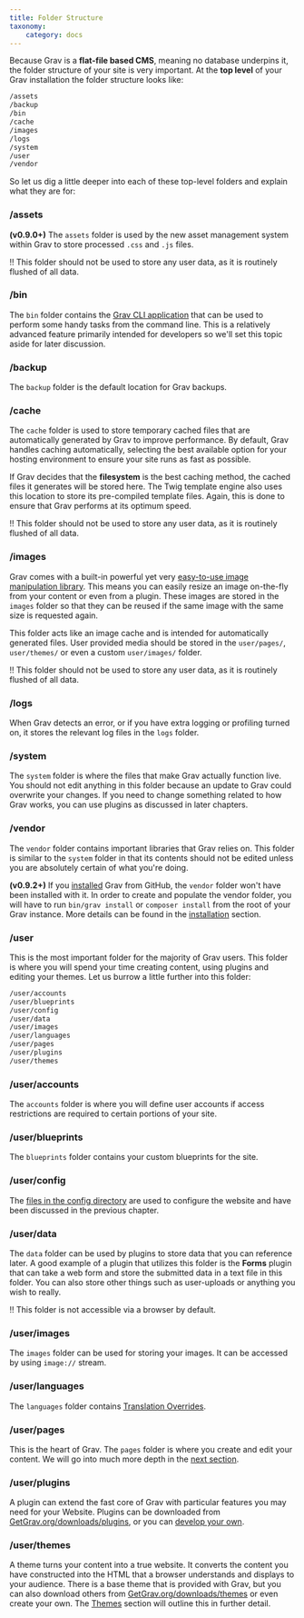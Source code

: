 ```yaml
---
title: Folder Structure
taxonomy:
    category: docs
---
```


Because Grav is a **flat-file based CMS**, meaning no database underpins it, the folder structure of your site is very important.  At the **top level** of your Grav installation the folder structure looks like:

```bash
/assets
/backup
/bin
/cache
/images
/logs
/system
/user
/vendor
```

So let us dig a little deeper into each of these top-level folders and explain what they are for:

### /assets

**(v0.9.0+)** The `assets` folder is used by the new asset management system within Grav to store processed `.css` and `.js` files.

!! This folder should not be used to store any user data, as it is routinely flushed of all data.

### /bin

The `bin` folder contains the [Grav CLI application](../../advanced/grav-cli) that can be used to perform some handy tasks from the command line.  This is a relatively advanced feature primarily intended for developers so we'll set this topic aside for later discussion.

### /backup

The `backup` folder is the default location for Grav backups.

### /cache

The `cache` folder is used to store temporary cached files that are automatically generated by Grav to improve performance.  By default, Grav handles caching automatically, selecting the best available option for your hosting environment to ensure your site runs as fast as possible.

If Grav decides that the **filesystem** is the best caching method, the cached files it generates will be stored here.  The Twig template engine also uses this location to store its pre-compiled template files.  Again, this is done to ensure that Grav performs at its optimum speed.

!! This folder should not be used to store any user data, as it is routinely flushed of all data.

### /images

Grav comes with a built-in powerful yet very [easy-to-use image manipulation library](../../content/media).  This means you can easily resize an image on-the-fly from your content or even from a plugin.  These images are stored in the `images` folder so that they can be reused if the same image with the same size is requested again.

This folder acts like an image cache and is intended for automatically generated files.  User provided media should be stored in the `user/pages/`, `user/themes/` or even a custom `user/images/` folder.

!! This folder should not be used to store any user data, as it is routinely flushed of all data.

### /logs

When Grav detects an error, or if you have extra logging or profiling turned on, it stores the relevant log files in the `logs` folder.

### /system

The `system` folder is where the files that make Grav actually function live.  You should not edit anything in this folder because an update to Grav could overwrite your changes.  If you need to change something related to how Grav works, you can use plugins as discussed in later chapters.

### /vendor

The `vendor` folder contains important libraries that Grav relies on.  This folder is similar to the `system` folder in that its contents should not be edited unless you are absolutely certain of what you're doing.

**(v0.9.2+)**  If you [installed](../installation) Grav from GitHub, the `vendor` folder won't have been installed with it. In order to create and populate the vendor folder, you will have to run `bin/grav install` or `composer install` from the root of your Grav instance. More details can be found in the [installation](../installation) section.

### /user

This is the most important folder for the majority of Grav users. This folder is where you will spend your time creating content, using plugins and editing your themes. Let us burrow a little further into this folder:

```bash
/user/accounts
/user/blueprints
/user/config
/user/data
/user/images
/user/languages
/user/pages
/user/plugins
/user/themes
```

### /user/accounts

The `accounts` folder is where you will define user accounts if access restrictions are required to certain portions of your site.

### /user/blueprints

The `blueprints` folder contains your custom blueprints for the site.

### /user/config

The [files in the config directory](../grav-configuration) are used to configure the website and have been discussed in the previous chapter.

### /user/data

The `data` folder can be used by plugins to store data that you can reference later.  A good example of a plugin that utilizes this folder is the **Forms** plugin that can take a web form and store the submitted data in a text file in this folder.  You can also store other things such as user-uploads or anything you wish to really.

!! This folder is not accessible via a browser by default.

### /user/images

The `images` folder can be used for storing your images. It can be accessed by using `image://` stream. 


### /user/languages

The `languages` folder contains [Translation Overrides](../../content/multi-language#translation-overrides). 

### /user/pages

This is the heart of Grav. The `pages` folder is where you create and edit your content.  We will go into much more depth in the [next section](../../content).

### /user/plugins

A plugin can extend the fast core of Grav with particular features you may need for your Website. Plugins can be downloaded from [GetGrav.org/downloads/plugins](https://getgrav.org/downloads/plugins), or you can [develop your own](../../plugins/plugin-tutorial).

### /user/themes

A theme turns your content into a true website.  It converts the content you have constructed into the HTML that a browser understands and displays to your audience.  There is a base theme that is provided with Grav, but you can also download others from [GetGrav.org/downloads/themes](https://getgrav.org/downloads/themes) or even create your own.  The [Themes](../../themes) section will outline this in further detail.
